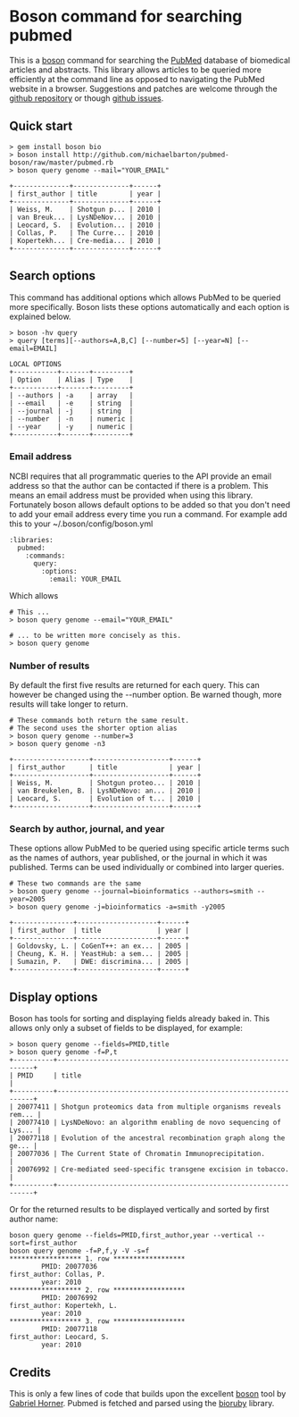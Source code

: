 # Boson command for searching pubmed

This is a [boson][] command for searching the [PubMed][] database of biomedical articles and abstracts. This library allows articles to be queried more efficiently at the command line as opposed to navigating the PubMed website in a browser. Suggestions and patches are welcome through the [github repository][] or though [github issues][].

## Quick start

    > gem install boson bio
    > boson install http://github.com/michaelbarton/pubmed-boson/raw/master/pubmed.rb
    > boson query genome --mail="YOUR_EMAIL"

    +--------------+--------------+------+
    | first_author | title        | year |
    +--------------+--------------+------+
    | Weiss, M.    | Shotgun p... | 2010 |
    | van Breuk... | LysNDeNov... | 2010 |
    | Leocard, S.  | Evolution... | 2010 |
    | Collas, P.   | The Curre... | 2010 |
    | Kopertekh... | Cre-media... | 2010 |
    +--------------+--------------+------+

## Search options

This command has additional options which allows PubMed to be queried more specifically. Boson lists these options automatically and each option is explained below.

    > boson -hv query
    > query [terms][--authors=A,B,C] [--number=5] [--year=N] [--email=EMAIL]

    LOCAL OPTIONS
    +-----------+-------+---------+
    | Option    | Alias | Type    |
    +-----------+-------+---------+
    | --authors | -a    | array   |
    | --email   | -e    | string  |
    | --journal | -j    | string  |
    | --number  | -n    | numeric |
    | --year    | -y    | numeric |
    +-----------+-------+---------+

### Email address

NCBI requires that all programmatic queries to the API provide an email address so that the author can be contacted if there is a problem. This means an email address must be provided when using this library. Fortunately boson allows default options to be added so that you don't need to add your email address every time you run a command. For example add this to your ~/.boson/config/boson.yml 

    :libraries:
      pubmed:
        :commands:
          query:
            :options:
              :email: YOUR_EMAIL

Which allows

    # This ...
    > boson query genome --email="YOUR_EMAIL"

    # ... to be written more concisely as this.
    > boson query genome

### Number of results

By default the first five results are returned for each query. This can however be changed using the --number option. Be warned though, more results will take longer to return.

    # These commands both return the same result.
    # The second uses the shorter option alias
    > boson query genome --number=3
    > boson query genome -n3

    +-------------------+-------------------+------+
    | first_author      | title             | year |
    +-------------------+-------------------+------+
    | Weiss, M.         | Shotgun proteo... | 2010 |
    | van Breukelen, B. | LysNDeNovo: an... | 2010 |
    | Leocard, S.       | Evolution of t... | 2010 |
    +-------------------+-------------------+------+

### Search by author, journal, and year

These options allow PubMed to be queried using specific article terms such as the names of authors, year published, or the journal in which it was published. Terms can be used individually or combined into larger queries.

    # These two commands are the same
    > boson query genome --journal=bioinformatics --authors=smith --year=2005
    > boson query genome -j=bioinformatics -a=smith -y2005

    +---------------+--------------------+------+
    | first_author  | title              | year |
    +---------------+--------------------+------+
    | Goldovsky, L. | CoGenT++: an ex... | 2005 |
    | Cheung, K. H. | YeastHub: a sem... | 2005 |
    | Sumazin, P.   | DWE: discrimina... | 2005 |
    +---------------+--------------------+------+

## Display options

Boson has tools for sorting and displaying fields already baked in. This allows only only a subset of fields to be displayed, for example:

    > boson query genome --fields=PMID,title
    > boson query genome -f=P,t
    +----------+----------------------------------------------------------------+
    | PMID     | title                                                          |
    +----------+----------------------------------------------------------------+
    | 20077411 | Shotgun proteomics data from multiple organisms reveals rem... |
    | 20077410 | LysNDeNovo: an algorithm enabling de novo sequencing of Lys... |
    | 20077118 | Evolution of the ancestral recombination graph along the ge... |
    | 20077036 | The Current State of Chromatin Immunoprecipitation.            |
    | 20076992 | Cre-mediated seed-specific transgene excision in tobacco.      |
    +----------+----------------------------------------------------------------+

Or for the returned results to be displayed vertically and sorted by first author name:

    boson query genome --fields=PMID,first_author,year --vertical --sort=first_author
    boson query genome -f=P,f,y -V -s=f
    ****************** 1. row ******************
            PMID: 20077036
    first_author: Collas, P.
            year: 2010
    ****************** 2. row ******************
            PMID: 20076992
    first_author: Kopertekh, L.
            year: 2010
    ****************** 3. row ******************
            PMID: 20077118
    first_author: Leocard, S.
            year: 2010

## Credits

This is only a few lines of code that builds upon the excellent [boson] tool by [Gabriel Horner][]. Pubmed is fetched and parsed using the [bioruby][] library.

[boson]: http://github.com/cldwalker/boson
[Gabriel Horner]: http://tagaholic.me/
[bioruby]: http://bioruby.org/
[PubMed]: http://www.ncbi.nlm.nih.gov/pubmed/
[github repository]: http://github.com/michaelbarton/pubmed-boson
[github issues]: http://github.com/michaelbarton/pubmed-boson/issues
